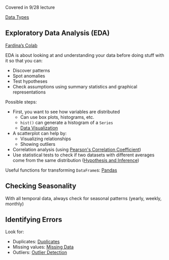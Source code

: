 
Covered in 9/28 lecture

[Data Types](Data%20Types.md)

## Exploratory Data Analysis (EDA)

[Fardina’s Colab](https://colab.research.google.com/drive/11JjW055RQ-poNCXTlzPiUxgs9hMi5Xns?usp=sharing)

EDA is about looking at and understanding your data before doing stuff with it so that you can:

- Discover patterns
- Spot anomalies
- Test hypotheses
- Check assumptions using summary statistics and graphical representations

Possible steps:

- First, you want to see how variables are distributed
  - Can use box plots, histograms, etc.
  - `hist()` can generate a histogram of a `Series`
  - [Data Visualization](Data%20Visualization.md)
- A scatterplot can help by:
  - Visualizing relationships
  - Showing outliers
- Correlation analysis (using [Pearson's Correlation Coefficient](Pearson's%20Correlation%20Coefficient.md))
- Use statistical tests to check if two datasets with different averages come from the same distribution ([Hypothesis and Inference](Hypothesis%20and%20Inference.md))

Useful functions for transforming `DataFrame`s: [Pandas](Pandas.md)

## Checking Seasonality

With all temporal data, always check for seasonal patterns (yearly, weekly, monthly)

## Identifying Errors

Look for:

- Duplicates: [Duplicates](Data%20Cleaning.md)
- Missing values: [Missing Data](Data%20Cleaning.md)
- Outliers: [Outlier Detection](Data%20Cleaning.md)